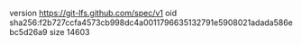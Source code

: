 version https://git-lfs.github.com/spec/v1
oid sha256:f2b727ccfa4573cb998dc4a0011796635132791e5908021adada586ebc5d26a9
size 14603
